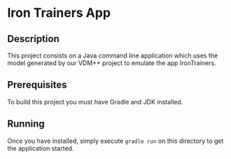 # Iron Trainers App

## Description

This project consists on a Java command line application which uses the model generated by our VDM++ project to emulate the app IronTrainers.

## Prerequisites

To build this project you must have Gradle and JDK installed.

## Running

Once you have installed, simply execute `gradle run` on this directory to get the application started. 